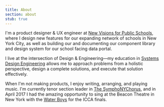 ```yaml
---
title: About
section: about
stub: true
---
```


I'm a product designer & UX engineer at [New Visions for Public Schools](https://newvisions.org), where I design new features for our expanding network of schools in New York City, as well as building our and documenting our component library and design system for our school facing data portal.

I live at the intersection of Design & Engineering—my education in [Systems Design Engineering](https://uwaterloo.ca/systems-design-engineering/about-systems-design-engineering/what-systems-design-engineering) allows me to approach problems from a holistic perspective, design a complete solutions, and execute that solution effectively.

<!-- I've worked at MUSIC Group, Noom, KnowRoaming, Sony and Zynga, conducting market and customer research, developing user flows and wireframes, refining UIs, and testing prototypes. My company Chameleon Hearing Protection won the [Norman Esch Entrepreneurship award](https://uwaterloo.ca/engineering/news/six-teams-win-10000-each-annual-esch-awards) in March 2017, and was a semi-finalist for AC JumpStart. -->

When I'm not making products, I enjoy writing, arranging, and playing music. I'm currently tenor section leader in [The SymphoNYChorus](https://www.thesymphonychorus.com/), and in April 2017 I had the amazing opportunity to sing at the Beacon Theatre in New York with the [Water Boys](http://www.570news.com/2017/04/05/uw-capella-group-shot-world-title/) for the ICCA finals.